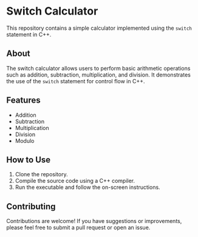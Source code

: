 # Switch Calculator

This repository contains a simple calculator implemented using the `switch` statement in C++.

## About

The switch calculator allows users to perform basic arithmetic operations such as addition, subtraction, multiplication, and division. It demonstrates the use of the `switch` statement for control flow in C++.

## Features

- Addition
- Subtraction
- Multiplication
- Division
- Modulo

## How to Use

1. Clone the repository.
2. Compile the source code using a C++ compiler.
3. Run the executable and follow the on-screen instructions.

## Contributing

Contributions are welcome! If you have suggestions or improvements, please feel free to submit a pull request or open an issue.

